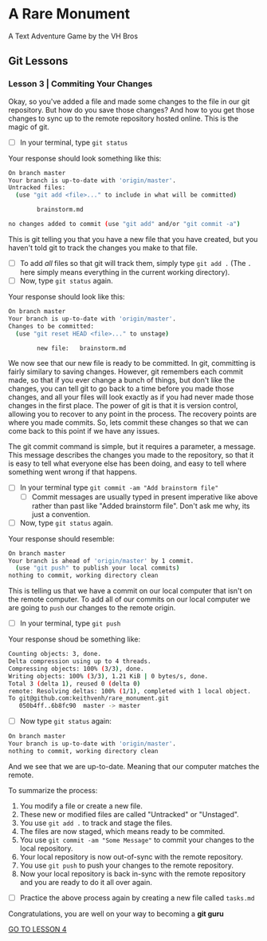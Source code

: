 # A Rare Monument

A Text Adventure Game by the VH Bros

## Git Lessons

### Lesson 3 | Commiting Your Changes

Okay, so you've added a file and made some changes to the file in our git repository. But how do you save those changes? And how to you get those changes to sync up to the remote repository hosted online. This is the magic of git.

- [ ] In your terminal, type ``` git status ```

Your response should look something like this:

```bash
On branch master
Your branch is up-to-date with 'origin/master'.
Untracked files:
  (use "git add <file>..." to include in what will be committed)

        brainstorm.md

no changes added to commit (use "git add" and/or "git commit -a")
```

This is git telling you that you have a new file that you have created, but you haven't told git to track the changes you make to that file.

- [ ] To add *all* files so that git will track them, simply type ``` git add . ``` (The ``` . ``` here simply means everything in the current working directory).
- [ ] Now, type ``` git status ``` again.

Your response should look like this:

```bash
On branch master
Your branch is up-to-date with 'origin/master'.
Changes to be committed:
  (use "git reset HEAD <file>..." to unstage)

        new file:   brainstorm.md
```

We now see that our new file is ready to be committed. In git, committing is fairly similary to saving changes. However, git remembers each commit made, so that if you ever change a bunch of things, but don't like the changes, you can tell git to go back to a time before you made those changes, and all your files will look exactly as if you had never made those changes in the first place. The power of git is that it is version control, allowing you to recover to any point in the process. The recovery points are where you made commits. So, lets commit these changes so that we can come back to this point if we have any issues. 

The git commit command is simple, but it requires a parameter, a message. This message describes the changes you made to the repository, so that it is easy to tell what everyone else has been doing, and easy to tell where something went wrong if that happens.

- [ ] In your terminal type ``` git commit -am "Add brainstorm file" ```
  - [ ] Commit messages are usually typed in present imperative like above rather than past like "Added brainstorm file". Don't ask me why, its just a convention.
- [ ] Now, type ``` git status ``` again.

Your response should resemble:

```bash
On branch master
Your branch is ahead of 'origin/master' by 1 commit.
  (use "git push" to publish your local commits)
nothing to commit, working directory clean
```

This is telling us that we have a commit on our local computer that isn't on the remote computer. To add all of our commits on our local computer we are going to ``` push ``` our changes to the remote origin.

- [ ] In your terminal, type ``` git push ```

Your response shoud be something like:

```bash
Counting objects: 3, done.
Delta compression using up to 4 threads.
Compressing objects: 100% (3/3), done.
Writing objects: 100% (3/3), 1.21 KiB | 0 bytes/s, done.
Total 3 (delta 1), reused 0 (delta 0)
remote: Resolving deltas: 100% (1/1), completed with 1 local object.
To git@github.com:keithvenh/rare_monument.git
   050b4ff..6b8fc90  master -> master
```

- [ ] Now type ``` git status ``` again:

```bash
On branch master
Your branch is up-to-date with 'origin/master'.
nothing to commit, working directory clean
```

And we see that we are up-to-date. Meaning that our computer matches the remote.

To summarize the process:

1. You modify a file or create a new file.
2. These new or modified files are called "Untracked" or "Unstaged".
3. You use ``` git add . ``` to track and stage the files.
4. The files are now staged, which means ready to be commited.
5. You use ``` git commit -am "Some Message" ``` to commit your changes to the local repository.
6. Your local repository is now out-of-sync with the remote repository.
7. You use ``` git push ``` to push your changes to the remote repository.
8. Now your local repository is back in-sync with the remote repository and you are ready to do it all over again.

- [ ] Practice the above process again by creating a new file called ``` tasks.md ```

Congratulations, you are well on your way to becoming a **git guru**

[GO TO LESSON 4](lesson_four.md)